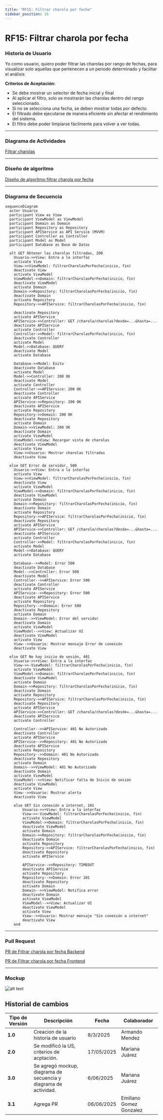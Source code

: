 ```yaml
---
title: "RF15: Filtrar charola por fecha"
sidebar_position: 16
---
```


# RF15: Filtrar charola por fecha

### Historia de Usuario

Yo como usuario, quiero poder filtrar las charolas por rango de fechas, para visualizar solo aquellas que pertenecen a un periodo determinado y facilitar el análisis

**Criterios de Aceptación:**

- Se debe mostrar un selector de fecha inicial y final
- Al aplicar el filtro, solo se mostrarán las charolas dentro del rango seleccionado.
- Si no se selecciona una fecha, se deben mostrar todas por defecto.
- El filtrado debe ejecutarse de manera eficiente sin afectar el rendimiento del sistema.
- El filtro debe poder limpiarse fácilmente para volver a ver todas.

---

### Diagrama de Actividades

<a href="https://drive.google.com/file/d/1nrSQ-8GnPNeflYgQqckkyoSgE_YmDGht/view?usp=share_link" target="_blank" rel="noopener noreferrer">Filtrar charolas</a>

---


### Diseño de algoritmo

<a href="https://docs.google.com/document/d/1JdfRmXZ1Ug7zssUzZKy58PUb_8gDnWLO8NxDdNezYnM/edit?usp=share_link" target="_blank" rel="noopener noreferrer">Diseño de algoritmo filtrar charola por fecha</a>

---

### Diagrama de Secuencia

```mermaid
sequenceDiagram
  actor Usuario
  participant View as View
  participant ViewModel as ViewModel
  participant Domain as Domain
  participant Repository as Repository
  participant APIService as API Service (MVVM)
  participant Controller as Controller
  participant Model as Model
  participant Database as Base de Datos

  alt GET Obtener las charolas filtradas, 200
    Usuario->>View: Entra a la interfaz
    activate View
    View->>ViewModel: filtrarCharolasPorFecha(inicio, fin)
    deactivate View
    activate ViewModel
    ViewModel->>Domain: filtrarCharolasPorFecha(inicio, fin) 
    deactivate ViewModel
    activate Domain
    Domain->>Repository: filtrarCharolasPorFecha(inicio, fin)
    deactivate Domain
    activate Repository
    Repository->>APIService: filtrarCharolasPorFecha(inicio, fin)
    
    deactivate Repository
    activate APIService
    APIService->>Controller: GET /charola/charolas?desde=...&hasta=...
    deactivate APIService
    activate Controller
    Controller->>Model: filtrarCharolasPorFecha(inicio, fin)
    deactivate Controller
    activate Model
    Model->>Database: QUERY
    deactivate Model
    activate Database

    Database->>Model: Éxito
    deactivate Database
    activate Model
    Model->>Controller: 200 OK
    deactivate Model
    activate Controller
    Controller->>APIService: 200 OK
    deactivate Controller
    activate APIService
    APIService->>Repository: 200 OK
    deactivate APIService
    activate Repository
    Repository->>Domain: 200 OK
    deactivate Repository
    activate Domain
    Domain->>ViewModel: 200 OK
    deactivate Domain
    activate ViewModel
    ViewModel->>View: Recargar vista de charolas
    deactivate ViewModel
    activate View
    View->>Usuario: Mostrar charolas filtradas
    deactivate View

  else GET Error de servidor, 500
    Usuario->>View: Entra a la interfaz
    activate View
    View->>ViewModel: filtrarCharolasPorFecha(inicio, fin)
    deactivate View
    activate ViewModel 
    ViewModel->>Domain: filtrarCharolasPorFecha(inicio, fin)
    deactivate ViewModel 
    activate Domain
    Domain->>Repository: filtrarCharolasPorFecha(inicio, fin)
    deactivate Domain
    activate Repository
    Repository->>APIService: filtrarCharolasPorFecha(inicio, fin)
    deactivate Repository
    activate APIService
    APIService->>Controller: GET /charola/charolas?desde=...&hasta=...
    deactivate APIService
    activate Controller
    Controller->>Model: filtrarCharolasPorFecha(inicio, fin)
    activate Model
    Model->>Database: QUERY
    activate Database

    Database-->>Model: Error 500
    deactivate Database
    Model-->>Controller: Error 500
    deactivate Model
    Controller-->>APIService: Error 500
    deactivate Controller
    activate APIService
    APIService-->>Repository: Error 500
    deactivate APIService
    activate Repository
    Repository-->>Domain: Error 500
    deactivate Repository
    activate Domain
    Domain-->>ViewModel: Error del servidor
    deactivate Domain
    activate ViewModel
    ViewModel-->>View: Actualizar UI
    deactivate ViewModel
    activate View
    View-->>Usuario: Mostrar mensaje Error de conexión
    deactivate View

  else GET No hay inicio de sesión, 401
    Usuario->>+View: Entra a la interfaz
    View->>-ViewModel: filtrarCharolasPorFecha(inicio, fin)
    activate ViewModel 
    ViewModel->>Domain: filtrarCharolasPorFecha(inicio, fin)
    deactivate ViewModel 
    activate Domain
    Domain->>Repository: filtrarCharolasPorFecha(inicio, fin)
    deactivate Domain
    activate Repository
    Repository->>APIService: filtrarCharolasPorFecha(inicio, fin)
    deactivate Repository
    activate APIService
    APIService->>Controller: GET /charola/charolas?desde=...&hasta=...
    deactivate APIService
    activate Controller

    Controller-->>APIService: 401 No Autorizado
    deactivate Controller
    activate APIService
    APIService-->>Repository: 401 No Autorizado
    deactivate APIService
    activate Repository
    Repository-->>Domain: 401 No Autorizado
    deactivate Repository
    activate Domain
    Domain-->>ViewModel: 401 No Autorizado
    deactivate Domain
    activate ViewModel
    ViewModel-->>View: Notificar falta de Inicio de sesión
    deactivate ViewModel
    activate View
    View-->>Usuario: Mostrar alerta
    deactivate View

    else GET Sin conexión a internet, 101
        Usuario->>+View: Entra a la interfaz
        View->>-ViewModel: filtrarCharolasPorFecha(inicio, fin)
        activate ViewModel 
        ViewModel->>Domain: filtrarCharolasPorFecha(inicio, fin)
        deactivate ViewModel 
        activate Domain
        Domain->>Repository: filtrarCharolasPorFecha(inicio, fin)
        deactivate Domain
        activate Repository
        Repository->>APIService: filtrarCharolasPorFecha(inicio, fin)
        deactivate Repository
        activate APIService

        APIService-->>Repository: TIMEOUT
        deactivate APIService
        activate Repository
        Repository-->>Domain: Error 101
        deactivate Repository
        activate Domain
        Domain-->>ViewModel: Notifica error
        deactivate Domain
        activate ViewModel
        ViewModel-->>View: Actualizar UI
        deactivate ViewModel
        activate View
        View-->>Usuario: Mostrar mensaje "Sin conexión a internet"
        deactivate View
    end
```

---

### Pull Request

<a href="https://github.com/CodeAnd-Co/TECH-NEBRIOS-BACKEND/pull/62" target="_blank" rel="noopener noreferrer"> PR de Filtrar charola por fecha Backend</a>

<a href="https://github.com/CodeAnd-Co/TECH-NEBRIOS-FLUTTER/pull/102" target="_blank" rel="noopener noreferrer"> PR de Filtrar charola por fecha Frontend</a>

---

### Mockup

![alt text](img/mockupRF15.png)

## Historial de cambios

| **Tipo de Versión** | **Descripción**                                                  | **Fecha**  | **Colaborador**         |
| ------------------- | ---------------------------------------------------------------- | ---------- | ----------------------- |
| **1.0**             | Creacion de la historia de usuario                               | 8/3/2025   | Armando Mendez          |
| **2.0**             | Se modificó la US, criterios de acptación.                       | 17/05/2025 | Mariana Juárez          |
| **3.0**             | Se agregó mockup, diagrama de secuencia y diagrama de actividad. | 6/06/2025  | Mariana Juárez          |
| **3.1**             | Agrega PR                                                        | 06/06/2025 | Emiliano Gomez Gonzalez |

